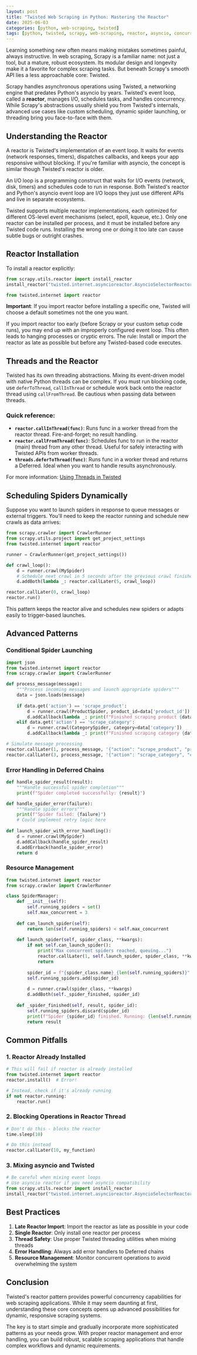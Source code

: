 ```yaml
---
layout: post
title: "Twisted Web Scraping in Python: Mastering the Reactor"
date: 2025-06-03
categories: [python, web-scraping, twisted]
tags: [python, twisted, scrapy, web-scraping, reactor, asyncio, concurrency]
---
```


Learning something new often means making mistakes sometimes painful, always instructive. In web scraping, Scrapy is a familiar name: not just a tool, but a mature, robust ecosystem. Its modular design and longevity make it a favorite for complex scraping tasks. But beneath Scrapy's smooth API lies a less approachable core: Twisted.

<!--more-->

Scrapy handles asynchronous operations using Twisted, a networking engine that predates Python's asyncio by years. Twisted's event loop, called a **reactor**, manages I/O, schedules tasks, and handles concurrency. While Scrapy's abstractions usually shield you from Twisted's internals, advanced use cases like custom scheduling, dynamic spider launching, or threading bring you face-to-face with them.

## Understanding the Reactor

A reactor is Twisted's implementation of an event loop. It waits for events (network responses, timers), dispatches callbacks, and keeps your app responsive without blocking. If you're familiar with asyncio, the concept is similar though Twisted's reactor is older.

An I/O loop is a programming construct that waits for I/O events (network, disk, timers) and schedules code to run in response. Both Twisted's reactor and Python's asyncio event loop are I/O loops they just use different APIs and live in separate ecosystems.

Twisted supports multiple reactor implementations, each optimized for different OS-level event mechanisms (select, epoll, kqueue, etc.). Only one reactor can be installed per process, and it must be installed before any Twisted code runs. Installing the wrong one or doing it too late can cause subtle bugs or outright crashes.

## Reactor Installation

To install a reactor explicitly:

```python
from scrapy.utils.reactor import install_reactor
install_reactor("twisted.internet.asyncioreactor.AsyncioSelectorReactor")

from twisted.internet import reactor
```

**Important**: If you import reactor before installing a specific one, Twisted will choose a default sometimes not the one you want.

If you import reactor too early (before Scrapy or your custom setup code runs), you may end up with an improperly configured event loop. This often leads to hanging processes or cryptic errors. The rule: Install or import the reactor as late as possible but before any Twisted-based code executes.

## Threads and the Reactor

Twisted has its own threading abstractions. Mixing its event-driven model with native Python threads can be complex. If you must run blocking code, use `deferToThread`, `callInThread` or schedule work back onto the reactor thread using `callFromThread`. Be cautious when passing data between threads.

### Quick reference:

- **`reactor.callInThread(func)`**: Runs func in a worker thread from the reactor thread. Fire-and-forget; no result handling.
- **`reactor.callFromThread(func)`**: Schedules func to run in the reactor (main) thread from any other thread. Useful for safely interacting with Twisted APIs from worker threads.
- **`threads.deferToThread(func)`**: Runs func in a worker thread and returns a Deferred. Ideal when you want to handle results asynchronously.

For more information: [Using Threads in Twisted](https://docs.twisted.org/en/stable/core/howto/threading.html)

## Scheduling Spiders Dynamically

Suppose you want to launch spiders in response to queue messages or external triggers. You'll need to keep the reactor running and schedule new crawls as data arrives:

```python
from scrapy.crawler import CrawlerRunner
from scrapy.utils.project import get_project_settings
from twisted.internet import reactor

runner = CrawlerRunner(get_project_settings())

def crawl_loop():
    d = runner.crawl(MySpider)
    # Schedule next crawl in 5 seconds after the previous crawl finishes.
    d.addBoth(lambda _: reactor.callLater(5, crawl_loop)) 

reactor.callLater(0, crawl_loop)
reactor.run()
```

This pattern keeps the reactor alive and schedules new spiders or adapts easily to trigger-based launches.

## Advanced Patterns

### Conditional Spider Launching

```python
import json
from twisted.internet import reactor
from scrapy.crawler import CrawlerRunner

def process_message(message):
    """Process incoming messages and launch appropriate spiders"""
    data = json.loads(message)
    
    if data.get('action') == 'scrape_product':
        d = runner.crawl(ProductSpider, product_id=data['product_id'])
        d.addCallback(lambda _: print(f"Finished scraping product {data['product_id']}"))
    elif data.get('action') == 'scrape_category':
        d = runner.crawl(CategorySpider, category=data['category'])
        d.addCallback(lambda _: print(f"Finished scraping category {data['category']}"))

# Simulate message processing
reactor.callLater(1, process_message, '{"action": "scrape_product", "product_id": "12345"}')
reactor.callLater(3, process_message, '{"action": "scrape_category", "category": "electronics"}')
```

### Error Handling in Deferred Chains

```python
def handle_spider_result(result):
    """Handle successful spider completion"""
    print(f"Spider completed successfully: {result}")

def handle_spider_error(failure):
    """Handle spider errors"""
    print(f"Spider failed: {failure}")
    # Could implement retry logic here
    
def launch_spider_with_error_handling():
    d = runner.crawl(MySpider)
    d.addCallback(handle_spider_result)
    d.addErrback(handle_spider_error)
    return d
```

### Resource Management

```python
from twisted.internet import reactor
from scrapy.crawler import CrawlerRunner

class SpiderManager:
    def __init__(self):
        self.running_spiders = set()
        self.max_concurrent = 3
        
    def can_launch_spider(self):
        return len(self.running_spiders) < self.max_concurrent
        
    def launch_spider(self, spider_class, **kwargs):
        if not self.can_launch_spider():
            print("Max concurrent spiders reached, queuing...")
            reactor.callLater(1, self.launch_spider, spider_class, **kwargs)
            return
            
        spider_id = f"{spider_class.name}_{len(self.running_spiders)}"
        self.running_spiders.add(spider_id)
        
        d = runner.crawl(spider_class, **kwargs)
        d.addBoth(self._spider_finished, spider_id)
        
    def _spider_finished(self, result, spider_id):
        self.running_spiders.discard(spider_id)
        print(f"Spider {spider_id} finished. Running: {len(self.running_spiders)}")
        return result
```

## Common Pitfalls

### 1. Reactor Already Installed

```python
# This will fail if reactor is already installed
from twisted.internet import reactor
reactor.install()  # Error!

# Instead, check if it's already running
if not reactor.running:
    reactor.run()
```

### 2. Blocking Operations in Reactor Thread

```python
# Don't do this - blocks the reactor
time.sleep(10)

# Do this instead
reactor.callLater(10, my_function)
```

### 3. Mixing asyncio and Twisted

```python
# Be careful when mixing event loops
# Use asyncio reactor if you need asyncio compatibility
from scrapy.utils.reactor import install_reactor
install_reactor("twisted.internet.asyncioreactor.AsyncioSelectorReactor")
```

## Best Practices

1. **Late Reactor Import**: Import the reactor as late as possible in your code
2. **Single Reactor**: Only install one reactor per process
3. **Thread Safety**: Use proper Twisted threading utilities when mixing threads
4. **Error Handling**: Always add error handlers to Deferred chains
5. **Resource Management**: Monitor concurrent operations to avoid overwhelming the system

## Conclusion

Twisted's reactor pattern provides powerful concurrency capabilities for web scraping applications. While it may seem daunting at first, understanding these core concepts opens up advanced possibilities for dynamic, responsive scraping systems.

The key is to start simple and gradually incorporate more sophisticated patterns as your needs grow. With proper reactor management and error handling, you can build robust, scalable scraping applications that handle complex workflows and dynamic requirements.